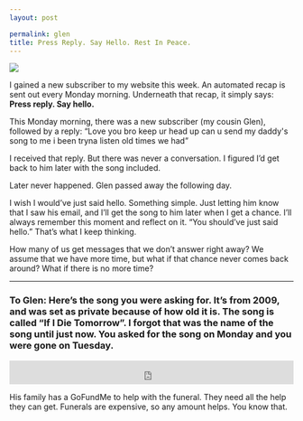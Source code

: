 ```yaml
---
layout: post

permalink: glen
title: Press Reply. Say Hello. Rest In Peace.
---
```


![][image-1]

I gained a new subscriber to my website this week. An automated recap is sent out every Monday morning. Underneath that recap, it simply says: **Press reply. Say hello.**

This Monday morning, there was a new subscriber (my cousin Glen), followed by a reply: “Love you bro keep ur head up can u send my daddy's song to me i been tryna listen old times we had”

I received that reply. But there was never a conversation. I figured I’d get back to him later with the song included.

Later never happened. Glen passed away the following day. 

I wish I would’ve just said hello. Something simple. Just letting him know that I saw his email, and I’ll get the song to him later when I get a chance. I’ll always remember this moment and reflect on it. “You should’ve just said hello.” That’s what I keep thinking.

How many of us get messages that we don’t answer right away? We assume that we have more time, but what if that chance never comes back around? What if there is no more time?

---- 

### To Glen: Here’s the song you were asking for. It’s from 2009, and was set as private because of how old it is. The song is called “If I Die Tomorrow”. I forgot that was the name of the song until just now. You asked for the song on Monday and you were gone on Tuesday.

<iframe style="border: 0; width: 100%; height: 42px;" src="https://bandcamp.com/EmbeddedPlayer/album=3848718587/size=small/bgcol=ffffff/linkcol=333333/artwork=none/track=3039566397/transparent=true/" seamless><a href="http://nashp.bandcamp.com/album/the-great-escape">The Great Escape by nashp</a></iframe>

His family has a GoFundMe to help with the funeral. They need all the help they can get. Funerals are expensive, so any amount helps. You know that.

<center><div class="gfm-embed" data-url="https://www.gofundme.com/f/7q5bu-funeral-expenses/widget/medium"></div><script defer src="https://www.gofundme.com/static/js/embed.js"></script></center>

[image-1]:	https://i.imgur.com/5KMksUX.jpg